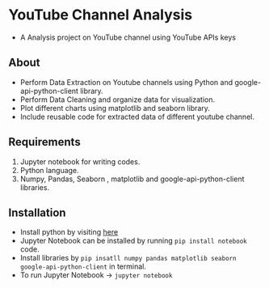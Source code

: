 # YouTube Channel Analysis

* A Analysis project on YouTube channel using YouTube APIs keys

## About

* Perform Data Extraction on Youtube channels using Python and google-api-python-client library.
* Perform Data Cleaning and organize data for visualization.
* Plot different charts using matplotlib and seaborn library.
* Include reusable code for extracted data of different youtube channel.

## Requirements

1. Jupyter notebook for writing codes.
2. Python language.
3. Numpy, Pandas, Seaborn , matplotlib and google-api-python-client libraries.

## Installation

* Install python by visiting <a href='https://www.python.org/downloads/'>here</a>
* Jupyter Notebook can be installed by running `pip install notebook` code.
* Install libraries by `pip insatll numpy pandas matplotlib seaborn google-api-python-client` in terminal.
* To run Jupyter Notebook -> `jupyter notebook`
